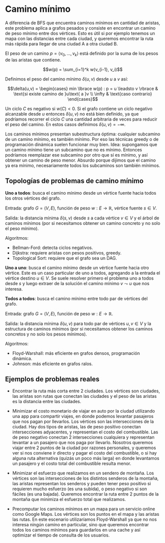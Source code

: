 # Camino mínimo

A diferencia de BFS que encuentra caminos mínimos en cantidad de aristas, este problema aplica a grafos pesados y consiste en encontrar un camino de peso mínimo entre dos vértices. Esto es útil si por ejemplo tenemos un mapa con las distancias entre cada ciudad, y queremos encontrar la ruta más rápida para llegar de una ciudad A a otra ciudad B.

El peso de un camino $p = \langle v_0, \dots, v_k \rangle$ está definido por la suma de los pesos de las aristas que contiene.

$$w(p) = \sum_{i=1}^k w(v_{i-1}, v_i)$$

Definimos el peso del camino mínimo $\delta(u,v)$ desde $u$ a $v$ así:

$$\delta(u,v) = \begin{cases}
min \lbrace w(p) : p = u \leadsto v \rbrace & \text{si existe camino de }u\text{ a }v \\
\infty & \text{caso contrario}
\end{cases}$$

Un ciclo $C$ es negativo si $w(C) < 0$. Si el grafo contiene un ciclo negativo alcanzable desde $u$ entonces $\delta(u,v)$ no está bien definido, ya que podríamos recorrer el ciclo $C$ una cantidad arbitraria de veces para reducir el peso del camino. En estos casos definimos $\delta(u,v) = -\infty$.

Los caminos mínimos presentan subestructura óptima: cualquier subcamino de un camino mínimo, es también mínimo. Por eso las técnicas greedy o de programación dinámica suelen funcionar muy bien. Idea: supongamos que un camino mínimo tiene un subcamino que no es mínimo. Entonces podríamos reemplazar ese subcamino por otro que sí es mínimo, y así obtener un camino de peso menor. Absurdo porque dijimos que el camino ya era mínimo, necesariamente todos los subcaminos son también mínimos.

## Topologías de problemas de camino mínimo

**Uno a todos**: busca el camino mínimo desde un vértice fuente hacia todos los otros vértices del grafo.

Entrada: grafo $G=(V,E)$, función de peso $w:E \rightarrow \mathbb{R}$, vértice fuente $s \in V$.

Salida: la distancia mínima $\delta(s, v)$ desde $s$ a cada vértice $v \in V$ y el árbol de caminos mínimos (por si necesitamos obtener un camino concreto y no solo el peso mínimo).

Algoritmos:
- Bellman-Ford: detecta ciclos negativos.
- Dijkstra: requiere aristas con pesos positivos, greedy.
- Topological Sort: requiere que el grafo sea un DAG.

**Uno a uno**: busca el camino mínimo desde un vértice fuente hacia otro vértice. Este es un caso particular de uno a todos, agregando a la entrada el vértice destino $u \in V$. Se suele resolver primero el problema uno a todos desde $s$ y luego extraer de la solución el camino mínimo $v \leadsto u$ que nos interesa.

**Todos a todos**: busca el camino mínimo entre todo par de vértices del grafo.

Entrada: grafo $G=(V,E)$, función de peso $w:E \rightarrow \mathbb{R}$.

Salida: la distancia mínima $\delta(u, v)$ para todo par de vértices $u,v \in V$ y la estructura de caminos mínimos (por si necesitamos obtener los caminos concretos y no solo los pesos mínimos).

Algoritmos:
- Floyd-Warshall: más eficiente en grafos densos, programación dinámica.
- Johnson: más eficiente en grafos ralos.

## Ejemplos de problemas reales

- Encontrar la ruta más corta entre 2 ciudades. Los vértices son ciudades, las aristas son rutas que conectan las ciudades y el peso de las aristas es la distancia entre las ciudades.

- Minimizar el costo monetario de viajar en auto por la ciudad utilizando una app para compartir viajes, en donde podemos levantar pasajeros que nos pagan por llevarlos. Los vértices son las intersecciones de la ciudad. Hay dos tipos de aristas, las de peso positivo conectan intersecciones adyacentes, y representan el costo del combustible. Las de peso negativo conectan 2 intersecciones cualquiera y representan levantar a un pasajero que nos paga por llevarlo. Nosotros queremos viajar entre 2 puntos de la ciudad por razones personales, y queremos ver si nos conviene ir directo y pagar el costo del combustible, o si hay alguna ruta alternativa (quizás un poco más larga) en donde levantamos un pasajero y el costo total del combustible resulta menor.

- Minimizar el esfuerzo que realizamos en un sendero de montaña. Los vértices son las intersecciones de los distintos senderos de la montaña, las aristas representan los senderos y pueden tener peso positivo si requieren mucho esfuerzo (es una subida), o peso negativo si son fáciles (es una bajada). Queremos encontrar la ruta entre 2 puntos de la montaña que minimiza el esfuerzo total que realizamos.

- Precomputar los caminos mínimos en un mapa para un servicio online como Google Maps. Los vértices son los puntos en el mapa y las aristas las rutas. En este escenario utilizaríamos Floyd-Warshall ya que no nos interesa ningún camino en particular, sino que queremos encontrar todos los caminos mínimos para guardarlos en una cache y así optimizar el tiempo de consulta de los usuarios.
